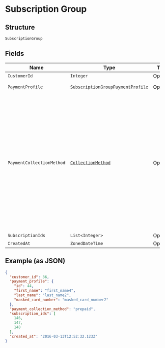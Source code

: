 
# Subscription Group

## Structure

`SubscriptionGroup`

## Fields

| Name | Type | Tags | Description | Getter | Setter |
|  --- | --- | --- | --- | --- | --- |
| `CustomerId` | `Integer` | Optional | - | Integer getCustomerId() | setCustomerId(Integer customerId) |
| `PaymentProfile` | [`SubscriptionGroupPaymentProfile`](../../doc/models/subscription-group-payment-profile.md) | Optional | - | SubscriptionGroupPaymentProfile getPaymentProfile() | setPaymentProfile(SubscriptionGroupPaymentProfile paymentProfile) |
| `PaymentCollectionMethod` | [`CollectionMethod`](../../doc/models/collection-method.md) | Optional | The type of payment collection to be used in the subscription. For legacy Statements Architecture valid options are - `invoice`, `automatic`. For current Relationship Invoicing Architecture valid options are - `remittance`, `automatic`, `prepaid`. | CollectionMethod getPaymentCollectionMethod() | setPaymentCollectionMethod(CollectionMethod paymentCollectionMethod) |
| `SubscriptionIds` | `List<Integer>` | Optional | - | List<Integer> getSubscriptionIds() | setSubscriptionIds(List<Integer> subscriptionIds) |
| `CreatedAt` | `ZonedDateTime` | Optional | - | ZonedDateTime getCreatedAt() | setCreatedAt(ZonedDateTime createdAt) |

## Example (as JSON)

```json
{
  "customer_id": 36,
  "payment_profile": {
    "id": 44,
    "first_name": "first_name4",
    "last_name": "last_name2",
    "masked_card_number": "masked_card_number2"
  },
  "payment_collection_method": "prepaid",
  "subscription_ids": [
    146,
    147,
    148
  ],
  "created_at": "2016-03-13T12:52:32.123Z"
}
```

